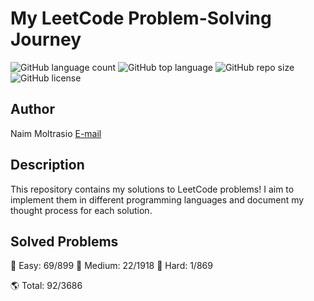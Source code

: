 # My LeetCode Problem-Solving Journey

![GitHub language count](https://img.shields.io/github/languages/count/naimmoltrasio/My-LeetCode-Problem-Solving-Journey.svg)
![GitHub top language](https://img.shields.io/github/languages/top/naimmoltrasio/My-LeetCode-Problem-Solving-Journey.svg)
![GitHub repo size](https://img.shields.io/github/repo-size/naimmoltrasio/My-LeetCode-Problem-Solving-Journey.svg)
![GitHub license](https://img.shields.io/github/license/naimmoltrasio/My-LeetCode-Problem-Solving-Journey.svg)

## Author

Naim Moltrasio [E-mail](mailto:naim.moltrasio@gmail.com "E-mail")

## Description
This repository contains my solutions to LeetCode problems! 
I aim to implement them in different programming languages and document my thought process for each solution.

## Solved Problems
🌿 Easy: 69/899
🌱 Medium: 22/1918
🌳 Hard: 1/869

🌎 Total: 92/3686

